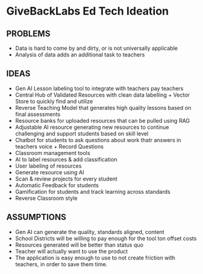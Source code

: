 # GiveBackLabs Ed Tech Ideation

## PROBLEMS

- Data is hard to come by and dirty, or is not universally applicable
- Analysis of data adds an additional task to teachers

## IDEAS

- Gen AI Lesson labeling tool to integrate with teachers pay teachers
- Central Hub of Validated Resources with clean data labelling + Vector Store to quickly find and utilize
- Reverse Teaching Model that generates high quality lessons based on final assessments
- Resource banks for uploaded resources that can be pulled using RAG
- Adjustable AI resource generating new resources to continue challenging and support students based on skill level
- Chatbot for students to ask questions about work thatr answers in teachers voice + Record Questions
- Classroom management tools
- AI to label resources & add classification
- User labeling of resources
- Generate resource using AI
- Scan & review projects for every student
- Automatic Feedback for students
- Gamification for students and track learning across standards
- Reverse Classroom style 

## ASSUMPTIONS

- Gen AI can generate the quality, standards aligned, content
- School Districts will be willing to pay enough for the tool ton offset costs
- Resources generated will be better than status quo
- Teacher will actually want to use the product
- The application is easy enough to use to not create friction with teachers, in order to save them time.